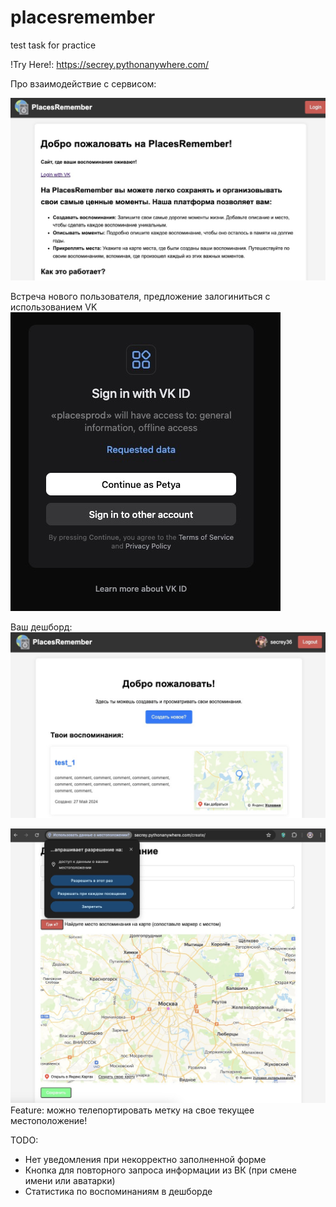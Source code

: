# placesremember
test task for practice

!Try Here!: https://secrey.pythonanywhere.com/

Про взаимодействие с сервисом:

![start](images/start.jpeg)

Встреча нового пользователя, предложение залогиниться с использованием VK
![vk_auth](images/vk.jpeg)

Ваш дешборд:
![dashboard](images/dashboard.jpeg)

![geolocate](images/geo.jpeg)
Feature: можно телепортировать метку на свое текущее местоположение!

TODO: 
- Нет уведомления при некорректно заполненной форме
- Кнопка для повторного запроса информации из ВК (при смене имени или аватарки)
- Статистика по воспоминаниям в дешборде
